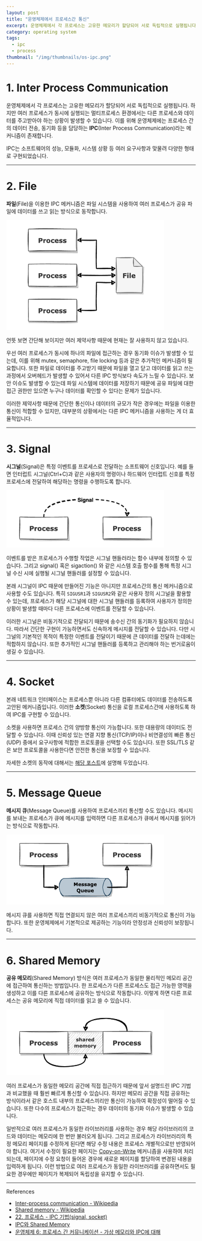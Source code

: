 ```yaml
---
layout: post
title: "운영체제에서 프로세스간 통신"
excerpt: 운영체제에서 각 프로세스는 고유한 메모리가 할당되어 서로 독립적으로 실행됩니다. 하지만 여러 프로세스가 동시에 실행되는 멀티프로세스 환경에서는 다른 프로세스와 데이터를 주고받아야 하는 상황이 발생할 수 있습니다. 이를 위해
category: operating system
tags:
  - ipc
  - process
thumbnail: "/img/thumbnails/os-ipc.png"
---
```


# 1. Inter Process Communication

운영체제에서 각 프로세스는 고유한 메모리가 할당되어 서로 독립적으로 실행됩니다.
하지만 여러 프로세스가 동시에 실행되는 멀티프로세스 환경에서는 다른 프로세스와 데이터를 주고받아야 하는 상황이 발생할 수 있습니다.
이를 위해 운영체제에는 프로세스 간의 데이터 전송, 동기화 등을 담당하는 **IPC**(Inter Process Communication)라는 메커니즘이 존재합니다.

IPC는 소프트웨어의 성능, 모듈화, 시스템 상황 등 여러 요구사항과 맞물려 다양한 형태로 구현되었습니다.

---

# 2. File

**파일**(File)을 이용한 IPC 메커니즘은 파일 시스템을 사용하여 여러 프로세스가 공유 파일에 데이터를 쓰고 읽는 방식으로 동작합니다.

<img src="/img/posts/os-ipc-file.png" style="max-width:420px"/>

언뜻 보면 간단해 보이지만 여러 제약사항 때문에 현재는 잘 사용하지 않고 있습니다.

우선 여러 프로세스가 동시에 하나의 파일에 접근하는 경우 동기화 이슈가 발생할 수 있는데, 이를 위해 mutex, semaphore, file locking 등과 같은 추가적인 메커니즘이 필요합니다.
또한 파일로 데이터를 주고받기 때문에 파일을 열고 닫고 데이터를 읽고 쓰는 과정에서 오버헤드가 발생할 수 있어서 다른 IPC 방식보다 속도가 느릴 수 있습니다.
보안 이슈도 발생할 수 있는데 파일 시스템에 데이터를 저장하기 때문에 공유 파일에 대한 접근 권한만 있으면 누구나 데이터를 확인할 수 있다는 문제가 있습니다.

이러한 제약사항 때문에 간단한 통신이나 데이터의 규모가 작은 경우에는 파일을 이용한 통신이 적합할 수 있지만, 대부분의 상황에서는 다른 IPC 메커니즘을 사용하는 게 더 효율적입니다.

---

# 3. Signal

**시그널**(Signal)은 특정 이벤트를 프로세스로 전달하는 소프트웨어 신호입니다.
예를 들면 인터럽트 시그널(Ctrl+C)과 같은 사용자의 명령이나 하드웨어 인터럽트 신호를 특정 프로세스에 전달하여 해당하는 명령을 수행하도록 합니다.

<img src="/img/posts/os-ipc-signal.png" style="max-width:420px"/>


이벤트를 받은 프로세스가 수행할 작업은 시그널 핸들러라는 함수 내부에 정의할 수 있습니다.
그리고 signal() 혹은 sigaction() 와  같은 시스템 호출 함수를 통해 특정 시그널 수신 시에 실행될 시그널 핸들러를 설정할 수 있습니다.

본래 시그널이 IPC 때문에 만들어진 기능은 아니지만 프로세스간의 통신 메커니즘으로 사용할 수도 있습니다.
특히 `SIGUSR1`과 `SIGUSR2`와 같은 사용자 정의 시그널을 활용할 수 있는데, 프로세스가 해당 시그널에 대한 시그널 핸들러를 등록하여 사용자가 정의한 상황이 발생할 때마다 다른 프로세스에 이벤트를 전달할 수 있습니다.

이러한 시그널은 비동기적으로 전달되기 때문에 송수신 간의 동기화가 필요하지 않습니다.
따라서 간단한 구현이 가능하면서도 신속하게 메시지를 전달할 수 있습니다.
다만 시그널의 기본적인 목적이 특정한 이벤트를 전달이기 때문에 큰 데이터를 전달하 는데에는 적합하지 않습니다.
또한 추가적인 시그널 핸들러를 등록하고 관리해야 하는 번거로움이 생길 수 있습니다.

---

# 4. Socket

본래 네트워크 인터페이스는 프로세스뿐 아니라 다른 컴퓨터에도 데이터를 전송하도록 고안된 메커니즘입니다.
이러한 **소켓**(Socket) 통신을 로컬 프로세스간에 사용하도록 하여 IPC를 구현할 수 있습니다.

소켓을 사용하면 프로세스 간의 양방향 통신이 가능합니다.
또한 대용량의 데이터도 전달할 수 있습니다.
이때 신뢰성 있는 연결 지향 통신(TCP/IP)이나 비연결성의 빠른 통신(UDP) 중에서 요구사항에 적합한 프로토콜을 선택할 수도 있습니다.
또한 SSL/TLS 같은 보안 프로토콜을 사용한다면 안전한 통신을 보장할 수 있습니다.

자세한 소켓의 동작에 대해서는 [해당 포스트](/docs/unix-socket)에 설명해 두었습니다.

---

# 5. Message Queue

**메시지 큐**(Message Queue)를 사용하여 프로세스끼리 통신할 수도 있습니다.
메시지를 보내는 프로세스가 큐에 메시지를 입력하면 다른 프로세스가 큐에서 메시지를 읽어가는 방식으로 작동합니다.

<img src="/img/posts/os-ipc-message-queue.png" style="max-width:420px"/>

메시지 큐를 사용하면 직접 연결되지 않은 여러 프로세스끼리 비동기적으로 통신이 가능합니다.
또한 운영체제에서 기본적으로 제공하는 기능이라 안정성과 신뢰성이 보장됩니다.

---

# 6. Shared Memory

**공유 메모리**(Shared Memory) 방식은 여러 프로세스가 동일한 물리적인 메모리 공간에 접근하여 통신하는 방법입니다.
한 프로세스가 다른 프로세스도 접근 가능한 영역을 생성하고 이를 다른 프로세스에 공유하는 방식으로 작동합니다.
이렇게 하면 다른 프로세스는 공유 메모리에 직접 데이터를 읽고 쓸 수 있습니다.

<img src="/img/posts/os-ipc-shared-memory.png" style="max-width:420px"/>

여러 프로세스가 동일한 메모리 공간에 직접 접근하기 때문에 앞서 설명드린 IPC 기법과 비교했을 때 훨씬 빠르게 통신할 수 있습니다.
하지만 메모리 공간을 직접 공유하는 방식이라서 같은 호스트 내부의 프로세스끼리만 통신이 가능하여 확장성이 떨어질 수 있습니다.
또한 다수의 프로세스가 접근하는 경우 데이터의 동기화 이슈가 발생할 수 있습니다.

일반적으로 여러 프로세스가 동일한 라이브러리를 사용하는 경우 해당 라이브러리의 코드와 데이터는 메모리에 한 번만 불러오게 됩니다.
그리고 프로세스가 라이브러리의 특정 메모리 페이지를 수정하게 된다면 해당 수정 내용은 프로세스 개별적으로만 반영되어야 합니다.
여기서 수정이 필요한 페이지는 [Copy-on-Write](/docs/os-cow) 메커니즘을 사용하여 처리되는데, 페이지에 수정 요청이 들어온 경우에 새로운 페이지를 할당하여 변경된 내용을 입력하게 됩니다.
이런 방법으로 여러 프로세스가 동일한 라이브러리를 공유하면서도 필요한 경우에만 페이지가 복제되어 독립성을 유지할 수 있습니다.

---

References

- [Inter-process communication - Wikipedia](https://en.wikipedia.org/wiki/Inter-process_communication)
- [Shared memory - Wikipedia](https://en.wikipedia.org/wiki/Shared_memory)
- [22. 프로세스 - IPC 기법(signal, socket)](https://devraphy.tistory.com/175)
- [IPC와 Shared Memory](https://dokhakdubini.tistory.com/490)
- [운영체제 6: 프로세스 간 커뮤니케이션 - 가상 메모리와 IPC에 대해](https://hyunie-y.tistory.com/32)
